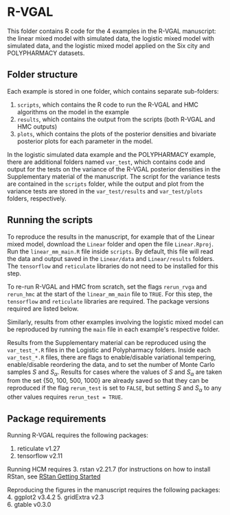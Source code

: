 # R-VGAL

This folder contains R code for the 4 examples in the R-VGAL manuscript: the linear mixed model with simulated data, the logistic mixed model with simulated data, and the logistic mixed model applied on the Six city and POLYPHARMACY datasets.

## Folder structure
Each example is stored in one folder, which contains separate sub-folders:
1. `scripts`, which contains the R code to run the R-VGAL and HMC algorithms on the model in the example
2. `results`, which contains the output from the scripts (both R-VGAL and HMC outputs)
3. `plots`, which contains the plots of the posterior densities and bivariate posterior plots for each parameter in the model.

In the logistic simulated data example and the POLYPHARMACY example, there are additional folders named `var_test`, which contains code and output for the tests on the variance of the R-VGAL posterior densities in the Supplementary material of the manuscript. The script for the variance tests are contained in the `scripts` folder, while the output and plot from the variance tests are stored in the `var_test/results` and `var_test/plots` folders, respectively.

## Running the scripts
To reproduce the results in the manuscript, for example that of the Linear mixed model, download the `Linear` folder and open the file `Linear.Rproj`. Run the `linear_mm_main.R` file inside `scripts`. By default, this file will read the data and output saved in the `Linear/data` and `Linear/results` folders. The `tensorflow` and `reticulate` libraries do not need to be installed for this step.

To re-run R-VGAL and HMC from scratch, set the flags `rerun_rvga` and `rerun_hmc` at the start of the `linear_mm_main` file to `TRUE`. For this step, the `tensorflow` and `reticulate` libraries are required. The package versions required are listed below.

Similarly, results from other examples involving the logistic mixed model can be reproduced by running the `main` file in each example's respective folder.

Results from the Supplementary material can be reproduced using the `var_test_*.R` files in the Logistic and Polypharmacy folders. Inside each `var_test_*.R` files, there are flags to enable/disable variational tempering, enable/disable reordering the data, and to set the number of Monte Carlo samples $S$ and $S_\alpha$. Results for cases where the values of $S$ and $S_\alpha$ are taken from the set {50, 100, 500, 1000} are already saved so that they can be reproduced if the flag `rerun_test` is set to `FALSE`, but setting $S$ and $S_\alpha$ to any other values requires `rerun_test = TRUE`.

## Package requirements
Running R-VGAL requires the following packages:
1. reticulate v1.27
2. tensorflow v2.11

Running HCM requires
3. rstan v2.21.7 (for instructions on how to install RStan, see [RStan Getting Started](https://github.com/stan-dev/rstan/wiki/RStan-Getting-Started)

Reproducing the figures in the manuscript requires the following packages:
4. ggplot2 v3.4.2
5. gridExtra v2.3        
6. gtable v0.3.0         
         
         
         
